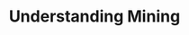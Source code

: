 ---
title: Understanding Mining
slideId: block-example
type: example
goal: "The purpose of this activity is to show how decentralized networks made up of competing miners reach network consensus."
details: |
    <h3>Description</h3>
    <span>In this scenario, we are going to slow down the mining race between two miners. Each miner has a copy of Charlie’s transaction for the block they are going to compile. Whichever miner that wins the race has included Charlie’s transaction in the block they are creating. No matter which miner wins, Charlie’s transaction gets included in the blockchain. The transactions compiled by non-winning miners are sent back to the mempool until they are added into a block by another miner.</span>
    <h3>Discussion Points</h3>
    <ul>
      <li>Who determines which transactions get added to the block?</li>
      <li>What happens if my transaction does not get mined?</li>
      <li>What happens to Charlie's transaction if it is not immediately included in a block?</li>
    </ul> 
---